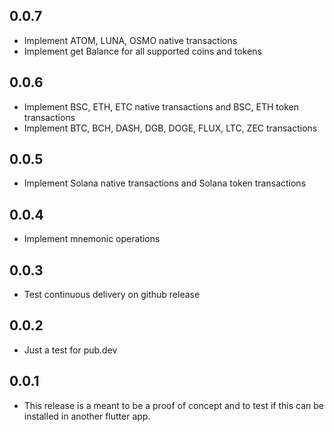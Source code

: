 ## 0.0.7
* Implement ATOM, LUNA, OSMO native transactions
* Implement get Balance for all supported coins and tokens
## 0.0.6
* Implement BSC, ETH, ETC native transactions and BSC, ETH token transactions
* Implement BTC, BCH, DASH, DGB, DOGE, FLUX, LTC, ZEC transactions
## 0.0.5
* Implement Solana native transactions and Solana token transactions
## 0.0.4
* Implement mnemonic operations
## 0.0.3
* Test continuous delivery on github release
## 0.0.2
* Just a test for pub.dev
## 0.0.1
* This release is a meant to be a proof of concept and to test if this can be
  installed in another flutter app.
